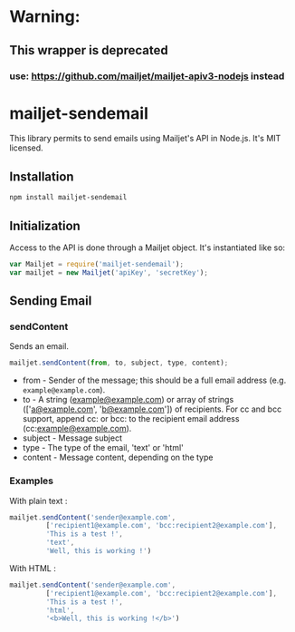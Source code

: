 
# Warning:
## This wrapper is deprecated
### use: https://github.com/mailjet/mailjet-apiv3-nodejs instead

# mailjet-sendemail
This library permits to send emails using Mailjet's API in Node.js. It's MIT licensed.

## Installation
```bash
npm install mailjet-sendemail
```

## Initialization

Access to the API is done through a Mailjet object. It's instantiated like so:

```javascript
var Mailjet = require('mailjet-sendemail');
var mailjet = new Mailjet('apiKey', 'secretKey');
```

## Sending Email

### sendContent

Sends an email.

```javascript
mailjet.sendContent(from, to, subject, type, content);
```

* from - Sender of the message; this should be a full email address (e.g. ```example@example.com```).
* to - A string (example@example.com) or array of strings (['a@example.com', 'b@example.com']) of recipients. For cc and bcc support, append cc: or bcc: to the recipient email address (cc:example@example.com).
* subject - Message subject
* type - The type of the email, 'text' or 'html'
* content - Message content, depending on the type

### Examples

With plain text :

```javascript
mailjet.sendContent('sender@example.com',
         ['recipient1@example.com', 'bcc:recipient2@example.com'],
         'This is a test !',
         'text',
         'Well, this is working !')
```

With HTML :

```javascript
mailjet.sendContent('sender@example.com',
         ['recipient1@example.com', 'bcc:recipient2@example.com'],
         'This is a test !',
         'html',
         '<b>Well, this is working !</b>')
```
